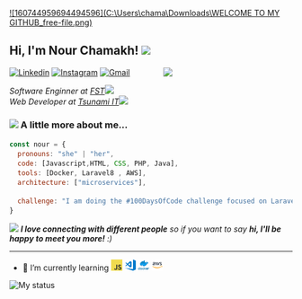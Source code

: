 <!--<h3 align="center">
![image](C:\Users\chama\Downloads\WELCOME TO MY GITHUB_free-file.png)
</h3> -->

[![160744959694494596](C:\Users\chama\Downloads\WELCOME TO MY GITHUB_free-file.png)](https://github.com/sw-yx?tab=repositories)






<h2> Hi, I'm Nour Chamakh! <img src="https://media.giphy.com/media/mGcNjsfWAjY5AEZNw6/giphy.gif" width="50"></h2>

<!--<h3 align="center">

</h3> -->

[![Linkedin](https://img.shields.io/badge/-LinkedIn-blue?style=flat&logo=Linkedin&logoColor=white)](https://www.linkedin.com/in/nourchamakh/)
[![Instagram](https://img.shields.io/badge/-Instagram-c13584?style=flat&labelColor=c13584&logo=instagram&logoColor=white)](https://www.instagram.com/nour__chamakh/?hl=fr)
[![Gmail](https://img.shields.io/badge/-Gmail-c14438?style=flat&logo=Gmail&logoColor=white)](mailto:nour.chamakh@etudiant-fst.utm.tn
)
<img align='right' src="https://media.giphy.com/media/ieyl9zmCjO4b4t6qoY/giphy.gif" width="230">
<p><em>Software Enginner at <a href="http://www.fst.rnu.tn/">FST</a><img src="https://media.giphy.com/media/fYSnHlufseco8Fh93Z/giphy.gif" width="30"></br>Web Developer at <a href="https://tsunamit.ca/">Tsunami IT</a><img src="https://media.giphy.com/media/WUlplcMpOCEmTGBtBW/giphy.gif" width="30"> 
</em></p>





### <img src="https://media.giphy.com/media/VgCDAzcKvsR6OM0uWg/giphy.gif" width="50"> A little more about me...  

```javascript
const nour = {
  pronouns: "she" | "her",
  code: [Javascript,HTML, CSS, PHP, Java],
  tools: [Docker, Laravel8 , AWS],
  architecture: ["microservices"],
   
  challenge: "I am doing the #100DaysOfCode challenge focused on Laravel8 , AWS and Docker "
}
```

<img src="https://media.giphy.com/media/LnQjpWaON8nhr21vNW/giphy.gif" width="60"> <em><b>I love connecting with different people</b> so if you want to say <b>hi, I'll be happy to meet you more!</b> :)</em>

---




- 🌱 I’m currently learning 
<code><img height="20" src="https://raw.githubusercontent.com/github/explore/80688e429a7d4ef2fca1e82350fe8e3517d3494d/topics/javascript/javascript.png"></code>
<code><img height="20" src="https://raw.githubusercontent.com/github/explore/80688e429a7d4ef2fca1e82350fe8e3517d3494d/topics/visual-studio-code/visual-studio-code.png"></code>
<code><img height="20" src="https://raw.githubusercontent.com/github/explore/80688e429a7d4ef2fca1e82350fe8e3517d3494d/topics/docker/docker.png"></code>
<code><img height="20" src="https://raw.githubusercontent.com/github/explore/80688e429a7d4ef2fca1e82350fe8e3517d3494d/topics/aws/aws.png"></code>


<img title="My status" align="left" heigth="320" width="420" src="https://github-readme-stats-nine-black.vercel.app/api?username=nourChamakh1&hide_border=true&show_icons=true)"
/>



